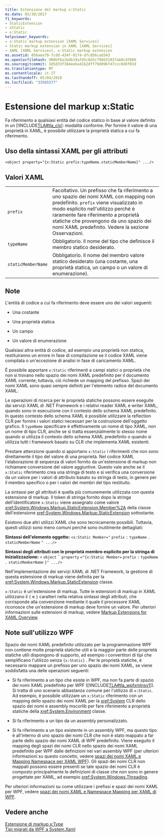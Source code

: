 ```yaml
---
title: Estensione del markup x:Static
ms.date: 03/30/2017
f1_keywords:
- StaticExtension
- xStatic
- x:Static
helpviewer_keywords:
- x:Static markup extension [XAML Services]
- Static markup extension in XAML [XAML Services]
- XAML [XAML Services], x:Static markup extension
ms.assetid: 056aee79-7cdd-434f-8174-dfc856cad343
ms.openlocfilehash: 980bf6a1bdb19afd5c8d3c798d31037ab8cd7086
ms.sourcegitcommit: 3d5d33f384eeba41b2dff79d096f47ccc8d8f03d
ms.translationtype: MT
ms.contentlocale: it-IT
ms.lasthandoff: 05/04/2018
ms.locfileid: "33565577"
---
```

# <a name="xstatic-markup-extension"></a>Estensione del markup x:Static
Fa riferimento a qualsiasi entità del codice statico in base al valore definito in un [!INCLUDE[TLA#tla_cls](../../../includes/tlasharptla-cls-md.md)]: modalità conforme. Per fornire il valore di una proprietà in XAML, è possibile utilizzare la proprietà statica a cui fa riferimento.  
  
## <a name="xaml-attribute-usage"></a>Uso della sintassi XAML per gli attributi  
  
```xaml  
<object property="{x:Static prefix:typeName.staticMemberName}" .../>  
```  
  
## <a name="xaml-values"></a>Valori XAML  
  
|||  
|-|-|  
|`prefix`|Facoltativo. Un prefisso che fa riferimento a uno spazio dei nomi XAML con mapping non predefinito. `prefix` viene visualizzato in modo esplicito nell'utilizzo perché è raramente fare riferimento a proprietà statiche che provengono da uno spazio dei nomi XAML predefinito. Vedere la sezione Osservazioni.|  
|`typeName`|Obbligatorio. Il nome del tipo che definisce il membro statico desiderato.|  
|`staticMemberName`|Obbligatorio. Il nome del membro valore statico desiderato (una costante, una proprietà statica, un campo o un valore di enumerazione).|  
  
## <a name="remarks"></a>Note  
 L'entità di codice a cui fa riferimento deve essere uno dei valori seguenti:  
  
-   Una costante  
  
-   Una proprietà statica  
  
-   Un campo  
  
-   Un valore di enumerazione  
  
 Qualsiasi altra entità di codice, ad esempio una proprietà non statica, restituiranno un errore in fase di compilazione se il codice XAML viene compilata o un'eccezione di analisi in fase di caricamento XAML.  
  
 È possibile apportare `x:Static` riferimenti a campi statici o proprietà che non si trovano nello spazio dei nomi XAML predefinito per il documento XAML corrente; tuttavia, ciò richiede un mapping del prefisso. Spazi dei nomi XAML sono quasi sempre definiti per l'elemento radice del documento XAML.  
  
 Le operazioni di ricerca per le proprietà statiche possono essere eseguite dai servizi XAML di .NET Framework e i relativi reader XAML e writer XAML, quando sono in esecuzione con il contesto dello schema XAML predefinito. In questo contesto dello schema XAML è possibile utilizzare la reflection CLR per fornire i valori statici necessari per la costruzione dell'oggetto grafico. Il `typeName` specificare è effettivamente un nome di tipo XAML, non un nome di tipo CLR, anche se si tratta essenzialmente lo stesso nome quando si utilizza il contesto dello schema XAML predefinito o quando si utilizza tutti i framework basato su CLR che implementa XAML esistenti.  
  
 Prestare attenzione quando si apportano `x:Static` i riferimenti che non sono direttamente il tipo del valore di una proprietà. Nel codice XAML l'elaborazione di sequenza di valori fornito da un'estensione di markup non richiamare conversione del valore aggiuntive. Questo vale anche se il `x:Static` riferimento crea una stringa di testo e si verifica una conversione da un valore per i valori di attributo basato su stringa di testo, in genere per il membro specifico o per i valori dei membri del tipo restituito.  
  
 La sintassi per gli attributi è quella più comunemente utilizzata con questa estensione di markup. Il token di stringa fornito dopo la stringa dell'identificatore `x:Static` viene assegnato come valore <xref:System.Windows.Markup.StaticExtension.Member%2A> della classe dell'estensione <xref:System.Windows.Markup.StaticExtension> sottostante.  
  
 Esistono due altri utilizzi XAML che sono tecnicamente possibili. Tuttavia, questi utilizzi sono meno comuni perché sono inutilmente dettagliati:  
  
 **Sintassi dell'elemento oggetto:** `<x:Static Member="` `prefix` `:` `typeName` `.` `staticMemberName` `" .../>`  
  
 **Sintassi degli attributi con le proprietà membro esplicito per la stringa di inizializzazione:** `<` `object` `` `property` `="{x:Static Member=` `prefix` `:` `typeName` `.` `staticMemberName` `}" .../>`  
  
 Nell'implementazione dei servizi XAML di .NET Framework, la gestione di questa estensione di markup viene definita per la <xref:System.Windows.Markup.StaticExtension> classe.  
  
 `x:Static` è un'estensione di markup. Tutte le estensioni di markup in XAML utilizzano il `{` e `}` caratteri nella relativa sintassi degli attributi, che corrisponde alla convenzione mediante il quale il processore XAML riconosce che un'estensione di markup deve fornire un valore. Per ulteriori informazioni sulle estensioni di markup, vedere [Markup Extensions for XAML Overview](../../../docs/framework/xaml-services/markup-extensions-for-xaml-overview.md).  
  
## <a name="wpf-usage-notes"></a>Note sull'utilizzo WPF  
 Spazio dei nomi XAML predefinito utilizzato per la programmazione WPF non contiene molte proprietà statiche utili e la maggior parte delle proprietà statiche utili dispongono di supporto, ad esempio i convertitori di tipi che semplificano l'utilizzo senza `{x:Static}` . Per le proprietà statiche, è necessario mappare un prefisso per uno spazio dei nomi XAML, se viene soddisfatta una delle operazioni seguenti:  
  
-   Si fa riferimento a un tipo che esiste in WPF, ma non fa parte di spazio dei nomi XAML predefinito per WPF ([!INCLUDE[TLA#tla_wpfxmlnsv1](../../../includes/tlasharptla-wpfxmlnsv1-md.md)]). Si tratta di uno scenario abbastanza comune per l'utilizzo di `x:Static`. Ad esempio, è possibile utilizzare un `x:Static` riferimento con un mapping dello spazio dei nomi XAML per la <xref:System> CLR dello spazio dei nomi e assembly mscorlib per fare riferimento a proprietà statiche della <xref:System.Environment> classe.  
  
-   Si fa riferimento a un tipo da un assembly personalizzato.  
  
-   Si fa riferimento a un tipo esistente in un assembly WPF, ma questo tipo è all'interno di uno spazio dei nomi CLR che non è stato mappato a far parte dello spazio dei nomi XAML di WPF predefinito. Viene eseguito il mapping degli spazi dei nomi CLR nello spazio dei nomi XAML predefinito per WPF dalle definizioni nei vari assembly WPF (per ulteriori informazioni su questo concetto, vedere [spazi dei nomi XAML e Mapping Namespace per XAML WPF](../../../docs/framework/wpf/advanced/xaml-namespaces-and-namespace-mapping-for-wpf-xaml.md)). Gli spazi dei nomi CLR non mappati possono essere presenti se tale spazio dei nomi CLR è composto principalmente le definizioni di classe che non sono in genere progettate per XAML, ad esempio <xref:System.Windows.Threading>.  
  
 Per ulteriori informazioni su come utilizzare i prefissi e spazi dei nomi XAML per WPF, vedere [spazi dei nomi XAML e Namespace Mapping per XAML di WPF](../../../docs/framework/wpf/advanced/xaml-namespaces-and-namespace-mapping-for-wpf-xaml.md).  
  
## <a name="see-also"></a>Vedere anche  
 [Estensione di markup x:Type](../../../docs/framework/xaml-services/x-type-markup-extension.md)  
 [Tipi migrati da WPF a System.Xaml](../../../docs/framework/xaml-services/types-migrated-from-wpf-to-system-xaml.md)
